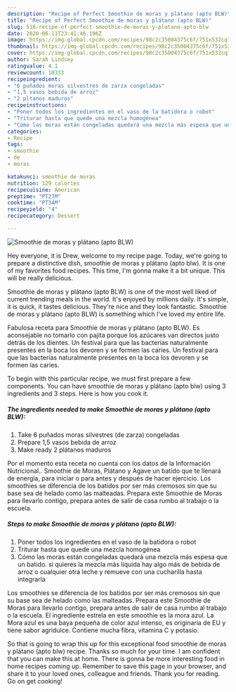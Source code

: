 ```yaml
---
description: "Recipe of Perfect Smoothie de moras y plátano (apto BLW)"
title: "Recipe of Perfect Smoothie de moras y plátano (apto BLW)"
slug: 518-recipe-of-perfect-smoothie-de-moras-y-platano-apto-blw
date: 2020-06-11T23:41:46.196Z
image: https://img-global.cpcdn.com/recipes/98c2c35004375c6f/751x532cq70/smoothie-de-moras-y-platano-apto-blw-foto-principal.jpg
thumbnail: https://img-global.cpcdn.com/recipes/98c2c35004375c6f/751x532cq70/smoothie-de-moras-y-platano-apto-blw-foto-principal.jpg
cover: https://img-global.cpcdn.com/recipes/98c2c35004375c6f/751x532cq70/smoothie-de-moras-y-platano-apto-blw-foto-principal.jpg
author: Sarah Lindsey
ratingvalue: 4.1
reviewcount: 10333
recipeingredient:
- "6 puñados moras silvestres de zarza congeladas"
- "1,5 vasos bebida de arroz"
- "2 pltanos maduros"
recipeinstructions:
- "Poner todos los ingredientes en el vaso de la batidora o robot"
- "Triturar hasta que quede una mezcla homogénea"
- "Cómo las moras están congeladas quedará una mezcla más espesa que un batido. si quieres la mezcla más líquida hay algo más de bebida de arroz o cualquier otra leche y remueve con una cucharilla hasta integrarla"
categories:
- Recipe
tags:
- smoothie
- de
- moras

katakunci: smoothie de moras 
nutrition: 129 calories
recipecuisine: American
preptime: "PT27M"
cooktime: "PT34M"
recipeyield: "4"
recipecategory: Dessert

---
```



![Smoothie de moras y plátano (apto BLW)](https://img-global.cpcdn.com/recipes/98c2c35004375c6f/751x532cq70/smoothie-de-moras-y-platano-apto-blw-foto-principal.jpg)

Hey everyone, it is Drew, welcome to my recipe page. Today, we're going to prepare a distinctive dish, smoothie de moras y plátano (apto blw). It is one of my favorites food recipes. This time, I'm gonna make it a bit unique. This will be really delicious.

Smoothie de moras y plátano (apto BLW) is one of the most well liked of current trending meals in the world. It's enjoyed by millions daily. It's simple, it is quick, it tastes delicious. They're nice and they look fantastic. Smoothie de moras y plátano (apto BLW) is something which I've loved my entire life.

Fabulosa receta para Smoothie de moras y plátano (apto BLW). Es aconsejable no tomarlo con pajita porque los azúcares van directos justo detrás de los dientes. Un festival para que las bacterias naturalmente presentes en la boca los devoren y se formen las caries. Un festival para que las bacterias naturalmente presentes en la boca los devoren y se formen las caries.


To begin with this particular recipe, we must first prepare a few components. You can have smoothie de moras y plátano (apto blw) using 3 ingredients and 3 steps. Here is how you cook it.

<!--inarticleads1-->

##### The ingredients needed to make Smoothie de moras y plátano (apto BLW):

1. Take 6 puñados moras silvestres (de zarza) congeladas
1. Prepare 1,5 vasos bebida de arroz
1. Make ready 2 plátanos maduros


Por el momento esta receta no cuenta con los datos de la Información Nutricional.. Smoothie de Moras, Plátano y Agave un batido que te llenará de energía, para iniciar o para antes y después de hacer ejercicio. Los smoothies se diferencia de los batidos por ser más cremosos sin que su base sea de helado como las malteadas. Prepara este Smoothie de Moras para llevarlo contigo, prepara antes de salir de casa rumbo al trabajo o la escuela. 

<!--inarticleads2-->

##### Steps to make Smoothie de moras y plátano (apto BLW):

1. Poner todos los ingredientes en el vaso de la batidora o robot
1. Triturar hasta que quede una mezcla homogénea
1. Cómo las moras están congeladas quedará una mezcla más espesa que un batido. si quieres la mezcla más líquida hay algo más de bebida de arroz o cualquier otra leche y remueve con una cucharilla hasta integrarla


Los smoothies se diferencia de los batidos por ser más cremosos sin que su base sea de helado como las malteadas. Prepara este Smoothie de Moras para llevarlo contigo, prepara antes de salir de casa rumbo al trabajo o la escuela. El ingrediente estrela en este smoothie es la mora azul. La Mora azul es una baya pequeña de color azul intenso, es originaria de EU y tiene sabor agridulce. Contiene mucha fibra, vitamina C y potasio. 

So that is going to wrap this up for this exceptional food smoothie de moras y plátano (apto blw) recipe. Thanks so much for your time. I am confident that you can make this at home. There is gonna be more interesting food in home recipes coming up. Remember to save this page in your browser, and share it to your loved ones, colleague and friends. Thank you for reading. Go on get cooking!
